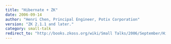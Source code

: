 ```yaml
---
title: "Hibernate + ZK"
date: 2006-09-14
author: "Henri Chen, Principal Engineer, Potix Corporation"
version: "ZK 2.1.1 and later."
category: small-talk
redirect_to: "http://books.zkoss.org/wiki/Small Talks/2006/September/Hibernate + ZK"
---
```

